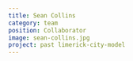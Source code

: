 ```yaml
---
title: Sean Collins
category: team
position: Collaborator
image: sean-collins.jpg
project: past limerick-city-model
---
```

